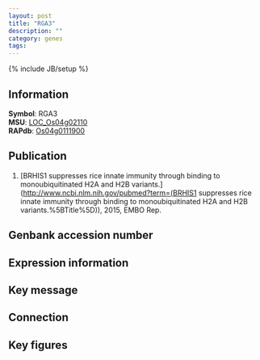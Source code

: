 ```yaml
---
layout: post
title: "RGA3"
description: ""
category: genes
tags: 
---
```

{% include JB/setup %}

## Information
__Symbol__: RGA3  
__MSU__: [LOC_Os04g02110](http://rice.plantbiology.msu.edu/cgi-bin/ORF_infopage.cgi?orf=LOC_Os04g02110)  
__RAPdb__: [Os04g0111900](http://rapdb.dna.affrc.go.jp/viewer/gbrowse_details/irgsp1?name=Os04g0111900)  

## Publication
1. [BRHIS1 suppresses rice innate immunity through binding to monoubiquitinated H2A and H2B variants.](http://www.ncbi.nlm.nih.gov/pubmed?term=(BRHIS1 suppresses rice innate immunity through binding to monoubiquitinated H2A and H2B variants.%5BTitle%5D)), 2015, EMBO Rep.

## Genbank accession number

## Expression information

## Key message

## Connection

## Key figures


